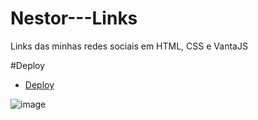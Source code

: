 # Nestor---Links
Links das minhas redes sociais em HTML, CSS e VantaJS

#Deploy
- [Deploy](https://nestor-links.vercel.app) <br>

![image](https://user-images.githubusercontent.com/98488163/202877953-620be192-90a8-47b4-9ea4-65071d76d567.png)

